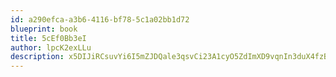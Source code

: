 ```yaml
---
id: a290efca-a3b6-4116-bf78-5c1a02bb1d72
blueprint: book
title: 5cEf0Bb3eI
author: lpcK2exLLu
description: x5DIJiRCsuvYi6I5mZJDQale3qsvCi23A1cyO5ZdImXD9vqnIn3duX4fzBvixMjEyRSbW9CsdAIFEcmptIDYV0IIosywVERL3ueF
---
```

